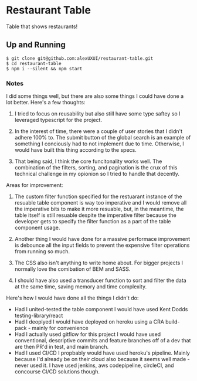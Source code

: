 # Restaurant Table
Table that shows restaurants!

## Up and Running
```
$ git clone git@github.com:alexUXUI/restaurant-table.git
$ cd restaurant-table
$ npm i --silent && npm start
```

### Notes

I did some things well, but there are also some things I could have done a lot better. Here's a few thoughts:

1) I tried to focus on reusability but also still have some type saftey so I leveraged typescript for the project. 

2) In the interest of time, there were a couple of user stories that I didn't adhere 100% to.
The submit button of the global search is an example of something I conciously had to 
not implement due to time. Otherwise, I would have built this thing according to the specs.

3) That being said, I think the core funcitonality works well. The combination of the filters, sorting, and pagination is the crux of this technical challenge in my opionion so I tried to handle that decently.

Areas for improvement:
1) The custom filter function specified for the restuarant instance of the resuable table component is way too imperative and I would remove all the imperative bits to make it more resuable, but, in the meantime, the table itself is still resuable despite the imperative filter because the developer gets to specify the filter function as a part of the table component usage.

2) Another thing I would have done for a massive performace improvement is debounce all the input fields to
prevent the expensive filter operations from running so much. 

3) The CSS also isn't anything to write home about. For bigger projects I normally love the comibation of BEM and SASS.

4) I should have also used a transducer function to sort and filter the data at the same time, saving memory and time complexity. 

Here's how I would have done all the things I didn't do:
- Had I united-tested the table component I would have used Kent Dodds testing-library/react
- Had I deoplyed I would have deployed on heroku using a CRA build-pack - mainly for convenience 
- Had I actually used gitflow for this project I would have used conventional, descriptive 
    commits and feature branches off of a dev that are then PR'd in test, and main branch. 
- Had I used CI/CD I propbably would have used heroku's pipeline. Mainly because I'd already be on their cloud also because it seems
well made - never used it. I have used jenkins, aws codepipeline, circleCI, and concourse CI/CD solutions though. 

